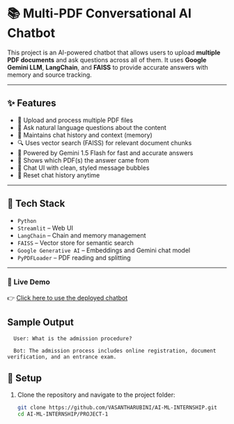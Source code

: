 # 📚 Multi-PDF Conversational AI Chatbot

This project is an AI-powered chatbot that allows users to upload **multiple PDF documents** and ask questions across all of them. It uses **Google Gemini LLM**, **LangChain**, and **FAISS** to provide accurate answers with memory and source tracking.

---

## ✨ Features

- 📄 Upload and process multiple PDF files
- 💬 Ask natural language questions about the content
- 🧠 Maintains chat history and context (memory)
- 🔍 Uses vector search (FAISS) for relevant document chunks
- 🤖 Powered by Gemini 1.5 Flash for fast and accurate answers
- 📌 Shows which PDF(s) the answer came from
- 🎨 Chat UI with clean, styled message bubbles
- 🔁 Reset chat history anytime

---

## 🚀 Tech Stack

- `Python`
- `Streamlit` – Web UI
- `LangChain` – Chain and memory management
- `FAISS` – Vector store for semantic search
- `Google Generative AI` – Embeddings and Gemini chat model
- `PyPDFLoader` – PDF reading and splitting

---

### 🚀 Live Demo
👉 [Click here to use the deployed chatbot](https://smartpdfbot-d7npwcop5pbahvuxmk265t.streamlit.app/)

## Sample Output

      User: What is the admission procedure?
      
      Bot: The admission process includes online registration, document verification, and an entrance exam.



## 🔐 Setup

1. Clone the repository and navigate to the project folder:

   ```bash
   git clone https://github.com/VASANTHARUBINI/AI-ML-INTERNSHIP.git
   cd AI-ML-INTERNSHIP/PROJECT-1

